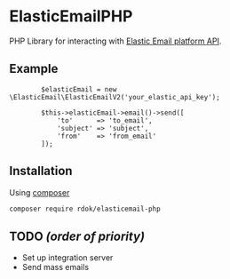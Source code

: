 # ElasticEmailPHP
PHP Library for interacting with [Elastic Email platform API](http://api.elasticemail.com/public/help).
## Example
```
        $elasticEmail = new \ElasticEmail\ElasticEmailV2('your_elastic_api_key');

        $this->elasticEmail->email()->send([
            'to'      => 'to_email',
            'subject' => 'subject',
            'from'    => 'from_email'
        ]);
```



Installation
------------
Using [composer](https://getcomposer.org/download/)
```bash
composer require rdok/elasticemail-php
```

## TODO *(order of priority)*
- Set up integration server
- Send mass emails

